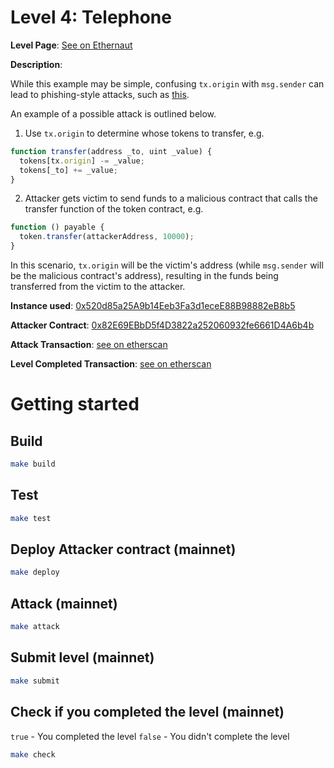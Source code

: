 # Level 4: Telephone

**Level Page**: [See on Ethernaut](https://ethernaut.openzeppelin.com/level/0x2C2307bb8824a0AbBf2CC7D76d8e63374D2f8446)

**Description**:

While this example may be simple, confusing `tx.origin` with `msg.sender` can lead to phishing-style attacks, such as [this](https://blog.ethereum.org/2016/06/24/security-alert-smart-contract-wallets-created-in-frontier-are-vulnerable-to-phishing-attacks).

An example of a possible attack is outlined below.

1. Use `tx.origin` to determine whose tokens to transfer, e.g.

```javascript
function transfer(address _to, uint _value) {
  tokens[tx.origin] -= _value;
  tokens[_to] += _value;
}
```

2. Attacker gets victim to send funds to a malicious contract that calls the transfer function of the token contract, e.g.

```javascript
function () payable {
  token.transfer(attackerAddress, 10000);
}
```

In this scenario, `tx.origin` will be the victim's address (while `msg.sender` will be the malicious contract's address), resulting in the funds being transferred from the victim to the attacker.

**Instance used**: [0x520d85a25A9b14Eeb3Fa3d1eceE88B98882eB8b5](https://sepolia.etherscan.io/address/0x520d85a25A9b14Eeb3Fa3d1eceE88B98882eB8b5)

**Attacker Contract**: [0x82E69EBbD5f4D3822a252060932fe6661D4A6b4b](https://sepolia.etherscan.io/address/0x82E69EBbD5f4D3822a252060932fe6661D4A6b4b)

**Attack Transaction**: [see on etherscan](https://sepolia.etherscan.io/tx/0x583b596d2862582d55eb43be989d56f4493a168fdcb0370e77d9cc4b9f33e30d)

**Level Completed Transaction**: [see on etherscan](https://sepolia.etherscan.io/tx/0x38a4e8b07fa3048796d290ef61bfbeca6702a036235a1090ddd290f9abfb0280)

# Getting started

## Build

```bash
make build
```

## Test

```bash
make test
```

## Deploy Attacker contract (mainnet)

```bash
make deploy
```

## Attack (mainnet)

```bash
make attack
```

## Submit level (mainnet)

```bash
make submit
```

## Check if you completed the level (mainnet)

`true` - You completed the level
`false` - You didn't complete the level

```bash
make check
```